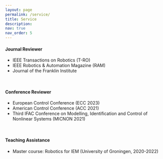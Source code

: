 ```yaml
---
layout: page
permalink: /service/
title: Service
description: 
nav: true
nav_order: 5
---
```



#### Journal Reviewer  
- IEEE Transactions on Robotics (T-RO)
- IEEE Robotics & Automation Magazine (RAM) 
- Journal of the Franklin Institute

<br>

#### Conference Reviewer
- European Control Conference (ECC 2023)
- American Control Conference (ACC 2021)
- Third IFAC Conference on Modelling, Identification and Control of Nonlinear Systems (MICNON 2021)

<br>

#### Teaching Assistance
- Master course: Robotics for IEM (University of Groningen, 2020-2022)

